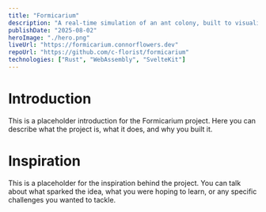 ```yaml
---
title: "Formicarium"
description: "A real-time simulation of an ant colony, built to visualise the emergent behavior of ants (for fun)."
publishDate: "2025-08-02"
heroImage: "./hero.png"
liveUrl: "https://formicarium.connorflowers.dev"
repoUrl: "https://github.com/c-florist/formicarium"
technologies: ["Rust", "WebAssembly", "SvelteKit"]
---
```


# Introduction

This is a placeholder introduction for the Formicarium project. Here you can describe what the project is, what it does, and why you built it.

# Inspiration

This is a placeholder for the inspiration behind the project. You can talk about what sparked the idea, what you were hoping to learn, or any specific challenges you wanted to tackle.
